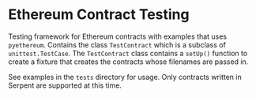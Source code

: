 # Ethereum Contract Testing #

Testing framework for Ethereum contracts with examples that uses
`pyethereum`. Contains the class `TestContract` which is a subclass of
`unittest.TestCase`. The `TestContract` class contains a `setUp()`
function to create a fixture that creates the contracts whose
filenames are passed in.

See examples in the `tests` directory for usage. Only contracts
written in Serpent are supported at this time.
